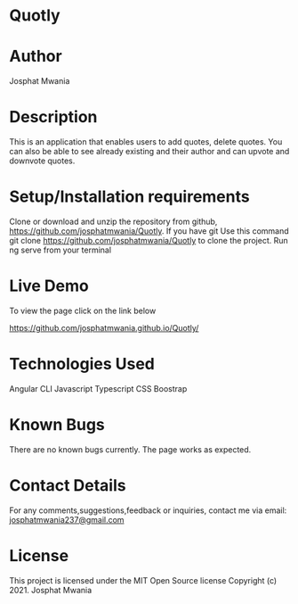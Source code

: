 # Quotly

# Author
Josphat Mwania

# Description
This is an application that enables users to add quotes, delete quotes. 
You can also be able to see already existing and their author and can upvote and downvote quotes.

# Setup/Installation requirements
Clone or download and unzip the repository from github, https://github.com/josphatmwania/Quotly.
If you have git Use this command git clone https://github.com/josphatmwania/Quotly to clone the project.
Run ng serve from your terminal
# Live Demo
To view the page click on the link below

https://github.com/josphatmwania.github.io/Quotly/
# Technologies Used
Angular CLI
Javascript
Typescript
CSS
Boostrap
# Known Bugs
There are no known bugs currently. The page works as expected.
# Contact Details

For any comments,suggestions,feedback or inquiries, contact me via email: josphatmwania237@gmail.com


# License
This project is licensed under the MIT Open Source license Copyright (c) 2021. Josphat Mwania